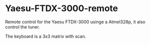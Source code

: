 # Yaesu-FTDX-3000-remote
Remote control for the Yaesu FTDX-3000 usinge a Atmel328p, it also control the tuner.

The keyboard is a 3x3 matrix with scan.